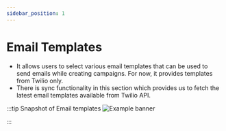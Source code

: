 ```yaml
---
sidebar_position: 1
---
```


# Email Templates

- It allows users to select various email templates that can be used to send emails while creating campaigns. For now, it provides templates from Twilio only.
- There is sync functionality in this section which provides us to fetch the latest email templates available from Twilio API.

:::tip Snapshot of Email templates
![Example banner](https://cyber-group.visualstudio.com/14387330-a399-4d18-9305-480aa7332758/_apis/git/repositories/159a0566-bccb-44c5-822c-e9817724fb96/Items?path=/.attachments/Screenshot%202023-05-23%20143517-4265736f-a39f-4269-9a09-8a6d59745fbb.png&download=false&resolveLfs=true&%24format=octetStream&api-version=5.0-preview.1&sanitize=true&versionDescriptor.version=wikiMaster)

:::

